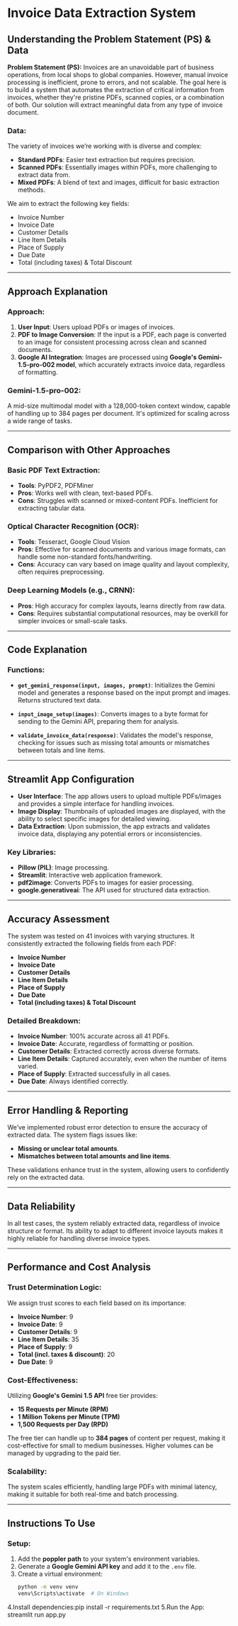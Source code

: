 # Invoice Data Extraction System

## Understanding the Problem Statement (PS) & Data

**Problem Statement (PS):**
Invoices are an unavoidable part of business operations, from local shops to global companies. However, manual invoice processing is inefficient, prone to errors, and not scalable. The goal here is to build a system that automates the extraction of critical information from invoices, whether they're pristine PDFs, scanned copies, or a combination of both. Our solution will extract meaningful data from any type of invoice document.

### Data:
The variety of invoices we’re working with is diverse and complex:
- **Standard PDFs**: Easier text extraction but requires precision.
- **Scanned PDFs**: Essentially images within PDFs, more challenging to extract data from.
- **Mixed PDFs**: A blend of text and images, difficult for basic extraction methods.

We aim to extract the following key fields:
- Invoice Number
- Invoice Date
- Customer Details
- Line Item Details
- Place of Supply
- Due Date
- Total (including taxes) & Total Discount

---

## Approach Explanation

### Approach:
1. **User Input**: Users upload PDFs or images of invoices.
2. **PDF to Image Conversion**: If the input is a PDF, each page is converted to an image for consistent processing across clean and scanned documents.
3. **Google AI Integration**: Images are processed using **Google's Gemini-1.5-pro-002 model**, which accurately extracts invoice data, regardless of formatting.

### Gemini-1.5-pro-002:
A mid-size multimodal model with a 128,000-token context window, capable of handling up to 384 pages per document. It's optimized for scaling across a wide range of tasks.

---

## Comparison with Other Approaches

### Basic PDF Text Extraction:
- **Tools**: PyPDF2, PDFMiner
- **Pros**: Works well with clean, text-based PDFs.
- **Cons**: Struggles with scanned or mixed-content PDFs. Inefficient for extracting tabular data.

### Optical Character Recognition (OCR):
- **Tools**: Tesseract, Google Cloud Vision
- **Pros**: Effective for scanned documents and various image formats, can handle some non-standard fonts/handwriting.
- **Cons**: Accuracy can vary based on image quality and layout complexity, often requires preprocessing.

### Deep Learning Models (e.g., CRNN):
- **Pros**: High accuracy for complex layouts, learns directly from raw data.
- **Cons**: Requires substantial computational resources, may be overkill for simpler invoices or small-scale tasks.

---

## Code Explanation

### Functions:
- **`get_gemini_response(input, images, prompt)`**: Initializes the Gemini model and generates a response based on the input prompt and images. Returns structured text data.
  
- **`input_image_setup(images)`**: Converts images to a byte format for sending to the Gemini API, preparing them for analysis.
  
- **`validate_invoice_data(response)`**: Validates the model's response, checking for issues such as missing total amounts or mismatches between totals and line items.

---

## Streamlit App Configuration

- **User Interface**: The app allows users to upload multiple PDFs/images and provides a simple interface for handling invoices.
- **Image Display**: Thumbnails of uploaded images are displayed, with the ability to select specific images for detailed viewing.
- **Data Extraction**: Upon submission, the app extracts and validates invoice data, displaying any potential errors or inconsistencies.

### Key Libraries:
- **Pillow (PIL)**: Image processing.
- **Streamlit**: Interactive web application framework.
- **pdf2image**: Converts PDFs to images for easier processing.
- **google.generativeai**: The API used for structured data extraction.

---

## Accuracy Assessment

The system was tested on 41 invoices with varying structures. It consistently extracted the following fields from each PDF:
- **Invoice Number**
- **Invoice Date**
- **Customer Details**
- **Line Item Details**
- **Place of Supply**
- **Due Date**
- **Total (including taxes) & Total Discount**

### Detailed Breakdown:
- **Invoice Number**: 100% accurate across all 41 PDFs.
- **Invoice Date**: Accurate, regardless of formatting or position.
- **Customer Details**: Extracted correctly across diverse formats.
- **Line Item Details**: Captured accurately, even when the number of items varied.
- **Place of Supply**: Extracted successfully in all cases.
- **Due Date**: Always identified correctly.

---

## Error Handling & Reporting

We’ve implemented robust error detection to ensure the accuracy of extracted data. The system flags issues like:
- **Missing or unclear total amounts**.
- **Mismatches between total amounts and line items**.

These validations enhance trust in the system, allowing users to confidently rely on the extracted data.

---

## Data Reliability

In all test cases, the system reliably extracted data, regardless of invoice structure or format. Its ability to adapt to different invoice layouts makes it highly reliable for handling diverse invoice types.

---

## Performance and Cost Analysis

### Trust Determination Logic:
We assign trust scores to each field based on its importance:
- **Invoice Number**: 9
- **Invoice Date**: 9
- **Customer Details**: 9
- **Line Item Details**: 35
- **Place of Supply**: 9
- **Total (incl. taxes & discount)**: 20
- **Due Date**: 9

### Cost-Effectiveness:
Utilizing **Google's Gemini 1.5 API** free tier provides:
- **15 Requests per Minute (RPM)**
- **1 Million Tokens per Minute (TPM)**
- **1,500 Requests per Day (RPD)**

The free tier can handle up to **384 pages** of content per request, making it cost-effective for small to medium businesses. Higher volumes can be managed by upgrading to the paid tier.

### Scalability:
The system scales efficiently, handling large PDFs with minimal latency, making it suitable for both real-time and batch processing.

---

## Instructions To Use

### Setup:
1. Add the **poppler path** to your system's environment variables.
2. Generate a **Google Gemini API key** and add it to the `.env` file.
3. Create a virtual environment:
   ```bash
   python -m venv venv
   venv\Scripts\activate  # On Windows
4.Install dependencies:pip install -r requirements.txt
5.Run the App: streamlit run app.py
